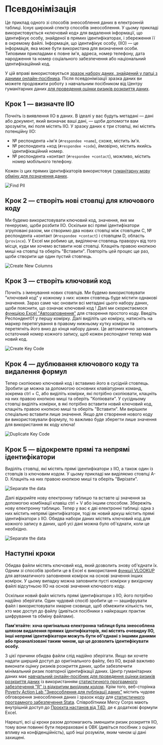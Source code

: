 # Псевдонімізація
Це приклад одного зі способів знеособлення даних в електронній таблиці. Існує широкий спектр способів знеособлення. У цьому прикладі використовується «ключовий код» для видалення інформації, що ідентифікує особу, знайденої в прямих ідентифікаторах, і збереження її в окремому файлі. Інформація, що ідентифікує особу, (ІІО) — це інформація, яка може бути використана для визначення особи. Типовими прикладами є повне ім'я, адреса, номер телефону, дата народження та номер соціального забезпечення або національний ідентифікаційний код.

У цій вправі використовується [зразок набору даних, знайдений у папці з даними онлайн-посібника](data/Pseudonymization_example.csv). Після псевдонімізації зразка даних ви можете продовжити роботу з навчальним посібником від Центру гуманітарних даних [для проведення оцінки ризиків розкриття даних](https://centre.humdata.org/learning-path/disclosure-risk-assessment-overview/).

## Крок 1 — визначте ІІО
Почніть із виявлення ІІО в даних. В ідеалі у вас будуть метадані — дані або документ, який визначає ваші дані, — щоби допомогти вам зрозуміти, які поля містять ІІО. У зразку даних є три стовпці, які містять потенційну ІІО:
- № респондента +ім'я (`#respondee +name`), схоже, містить ім'я.
- № респондента +код (`#respondee +code`), ймовірно, містить якийсь ідентифікаційний номер.
- № респондента +контакт (`#respondee +contact`), можливо, містить номер мобільного телефону.

Кожен із цих прямих ідентифікаторів використовує [гуманітарну мову обміну для позначення даних](https://hxlstandard.org).

![Find PII](images/Step1-Find-PII.png)

## Крок 2 — створіть нові стовпці для ключового коду
Ми будемо використовувати ключовий код, значення, яке ми генеруємо, щоби розбити ІІО. Оскільки всі прямі
ідентифікатори згруповані разом, ми створимо два нових стовпці між стовпцем C, № респондента +контакт (`#respondee +contact`) і стовпцем D, область (`province`). У Excel ми робимо це, виділяючи стовпець праворуч від того місця, куди ми хочемо вставити нові стовпці. Клацніть правою кнопкою миші на стовпці та оберіть "Вставити". Повторіть цей процес ще раз, щоби створити ще один пустий стовпець.

![Create New Columns](images/Step2-create-columns.png)

## Крок 3 — створіть ключовий код
Почніть з іменування нових стовпців. Ми будемо використовувати "ключовий код" у кожному з них: кожен стовпець буде містити однакові значення. Зараз саме час оновити всі метадані цього набору даних, щоби пояснити, що означає ключовий код ! Далі ми скористаємося [функцією Excel "Автозаповнення"](https://support.microsoft.com/en-us/office/fill-data-automatically-in-worksheet-cells-74e31bdd-d993-45da-aa82-35a236c5b5db) для створення простого коду. Введіть Респондент01 у першу комірку. Далі виділіть цю комірку, натисніть на маркер перетягування в правому нижньому кутку комірки та перетягніть його вниз до кінця набору даних. Це автоматично заповнить остаточний номер кожного запису, щоб кожен респондент тепер мав новий код.

![Create Key Code](images/Step3-create-key-code.png)

## Крок 4 — дублювання ключового коду та видалення формул
Тепер скопіюємо ключовий код і вставимо його в сусідній стовпець. Зробити це можна за допомогою основних клавіатурних команд, зокрема ctrl + C, або виділіть комірки, які потрібно скопіювати, клацніть на них правою кнопкою миші та оберіть "Копіювати". У сусідньому стовпці виділіть комірки, в які потрібно вставити новий ключовий код, клацніть правою кнопкою миші та оберіть "Вставити". Ми вирішили спеціально вставити лише значення. Якщо для створення нового коду ви використовували формулу, то важливо буде зберегти лише значення для використання як коду ключа!

![Duplicate Key Code](images/Step4-duplicate-key-code.png)

## Крок 5 — відокремте прямі та непрямі ідентифікатори
Виділіть стовпці, які містять прямі ідентифікатори з ІІО, а також один із стовпців із ключовим кодом. У цьому прикладі ми виділяємо стовпці A-D. Клацніть на них правою кнопкою миші та оберіть "Вирізати".

![Separate the data](images/Step5-separate-data.png)

Далі відкрийте нову електронну таблицю та вставте ці значення за допомогою комбінації клавіш ctrl + V або іншим способом. Збережіть нову електронну таблицю. Тепер у вас є дві електронні таблиці: одна з них містить непрямі ідентифікатори, тоді як новий аркуш містить прямі ідентифікатори з ІІО. Обидва набори даних містять ключовий код для кожного запису в даних, щоб усі дані можна було об'єднати, коли це необхідно.

![Separate the data](images/Step5a-separate-data.png)

## Наступні кроки
Обидва файли містять ключовий код, який дозволить знову об'єднати їх. Одним зі способів зробити це в Excel є використання [функції VLOOKUP](https://support.microsoft.com/en-us/office/vlookup-function-0bbc8083-26fe-4963-8ab8-93a18ad188a1) для автоматичного заповнення комірок на основі значення інших комірок. У цьому випадку можна заповнити пусті комірки у вихідному файлі відсутньою ІІО на основі значення ключового коду.

Оскільки новий файл містить прямі ідентифікатори з ІІО, його потрібно надійно зберігати. Один чудовий спосіб зробити це — зашифрувати файл і використовувати хмарне сховище, щоб обмежити кількість тих, хто має доступ до файлу (дивіться посібники з найкращих практик шифрування та обміну файлами).   

**Пам'ятайте: хоча оригінальна електронна таблиця була знеособлена шляхом видалення прямих ідентифікаторів, які містять очевидну ІІО, інші непрямі ідентифікатори можуть бути об'єднані з іншими даними або проаналізовані таким чином, що це дозволить ідентифікувати особу.**

З цієї причини обидва файли слід надійно зберігати. Якщо ви хочете надати ширший доступ до оригінального файлу, без ІІО, вкрай важливо виконати оцінку ризиків розкриття даних, щоби забезпечити мінімальний ризик повторної ідентифікації даних. Центр гуманітарних даних має [навчальний онлайн-посібник для проведення оцінки ризиків розкриття даних](https://centre.humdata.org/learning-path/disclosure-risk-assessment-overview/) із використанням [статистичного програмного забезпечення "R" із відкритим вихідним кодом](https://www.r-project.org/). Крім того, веб-сторінка [Poverty Action Lab "Знеособлення для публікації даних"](https://www.povertyactionlab.org/resource/data-de-identification) містить чудове обговорення знеособлення даних і зразок коду для [статистичного програмного забезпечення Stata](https://www.stata.com/). Співробітники Mercy Corps мають внутрішній доступ до [Проєкта настанов від T4D](https://docs.google.com/document/d/1wFI5Ltvu9abtuRDVVZnbY2rdR61N3Eel4egZ02HuvU0/edit?usp=sharing), де є додаткові формули Excel.  

Нарешті, всі ці кроки разом допомагають зменшити ризик розкриття ІІО, тому вони повинні бути перераховані в ОВК (дивіться посібник з оцінки впливу на конфіденційність), щоб інші розуміли, яким чином ці дані захищені.
